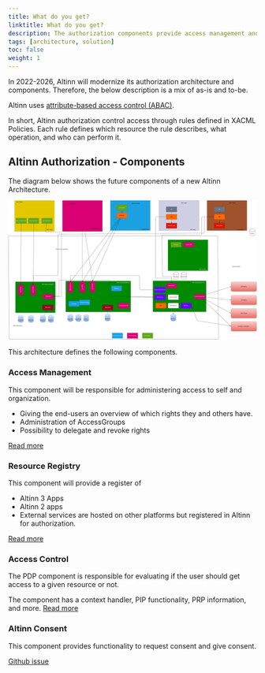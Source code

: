```yaml
---
title: What do you get?
linktitle: What do you get?
description: The authorization components provide access management and control functionality for digital and analog services hosted in the Altinn Platform or other places.
tags: [architecture, solution]
toc: false
weight: 1
---
```


In 2022-2026, Altinn will modernize its authorization architecture and components. Therefore, the below description is a mix of as-is and to-be.

Altinn uses [attribute-based access control (ABAC)](https://en.wikipedia.org/wiki/Attribute-based_access_control).

In short, Altinn authorization control access through rules defined in XACML Policies. Each rule defines which resource the rule describes, what operation, and who can perform it.

## Altinn Authorization - Components

The diagram below shows the future components of a new Altinn Architecture.

![Future solution Altinn Authorization](authorization_solution_components_future.drawio.svg "Future solution Altinn Authorization")

This architecture defines the following components.

### Access Management

This component will be responsible for administering access to self and organization.

- Giving the end-users an overview of which rights they and others have.
- Administration of AccessGroups
- Possibility to delegate and revoke rights

[Read more](accessmanagement)

### Resource Registry

This component will provide a register of

- Altinn 3 Apps
- Altinn 2 apps
- External services are hosted on other platforms but registered in Altinn for authorization.

[Read more](resourceregistry)

### Access Control

The PDP component is responsible for evaluating if the user should get access to a given resource or not.

The component has a context handler, PIP functionality, PRP information, and more.
[Read more](pdp)


### Altinn Consent

This component provides functionality to request consent and give consent. 

[Github issue](https://github.com/Altinn/altinn-authorization/issues/22)


